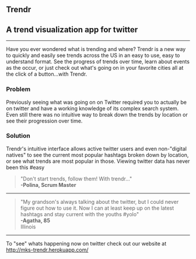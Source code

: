 Trendr
-------

## A trend visualization app for twitter ##
___
  Have you ever wondered what is trending and where? Trendr is a new way to quickly and easily see trends across the US in an easy to use, easy to understand format. See the progress of trends over time, learn about events as the occur, or just check out what's going on in your favorite cities all at the click of a button...with Trendr.
  
### Problem ###
   Previously seeing what was going on on Twitter required you to actually be on twitter and have a working knowledge of its complex search system. Even still there was no intuitive way to break down the trends by location or see their progression over time. 
  
### Solution ###
   Trendr's intuitive interface allows active twitter users and even non-"digital natives" to see the current most popular hashtags broken down by location, or see what trends are most popular in those. Viewing twitter data has never been this #easy 


  >"Don't start trends, follow them! With trendr..." <br> **-Polina, Scrum Master** <br> 
  ___ 
  

  > "My grandson's always talking about the twitter, but I could never figure out how to use it. Now I can at least keep up on the latest hashtags and stay current with the youths #yolo"  
  > **-Agatha, 85** <br> Illinois
  ___

  To "see" whats happening now on twitter check out our website at <http://mks-trendr.herokuapp.com/>